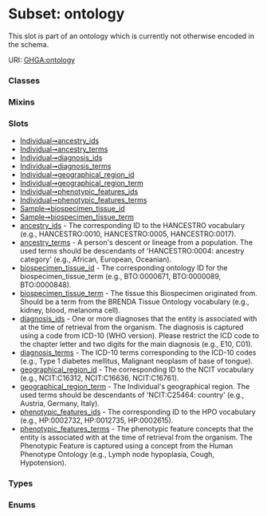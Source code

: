 
# Subset: ontology


This slot is part of an ontology which is currently not otherwise encoded in the schema.

URI: [GHGA:ontology](https://w3id.org/GHGA/ontology)


### Classes


### Mixins


### Slots

 * [Individual➞ancestry_ids](Individual_ancestry_ids.md)
 * [Individual➞ancestry_terms](Individual_ancestry_terms.md)
 * [Individual➞diagnosis_ids](Individual_diagnosis_ids.md)
 * [Individual➞diagnosis_terms](Individual_diagnosis_terms.md)
 * [Individual➞geographical_region_id](Individual_geographical_region_id.md)
 * [Individual➞geographical_region_term](Individual_geographical_region_term.md)
 * [Individual➞phenotypic_features_ids](Individual_phenotypic_features_ids.md)
 * [Individual➞phenotypic_features_terms](Individual_phenotypic_features_terms.md)
 * [Sample➞biospecimen_tissue_id](Sample_biospecimen_tissue_id.md)
 * [Sample➞biospecimen_tissue_term](Sample_biospecimen_tissue_term.md)
 * [ancestry_ids](ancestry_ids.md) - The corresponding ID to the HANCESTRO vocabulary (e.g., HANCESTRO:0010, HANCESTRO:0005, HANCESTRO:0017).
 * [ancestry_terms](ancestry_terms.md) - A person's descent or lineage from a population. The used terms should be descendants of 'HANCESTRO:0004: ancestry category' (e.g., African, European, Oceanian).
 * [biospecimen_tissue_id](biospecimen_tissue_id.md) - The corresponding ontology ID for the biospecimen_tissue_term (e.g., BTO:0000671, BTO:0000089, BTO:0000848).
 * [biospecimen_tissue_term](biospecimen_tissue_term.md) - The tissue this Biospecimen originated from. Should be a term from the BRENDA Tissue Ontology vocabulary (e.g., kidney, blood, melanoma cell).
 * [diagnosis_ids](diagnosis_ids.md) - One or more diagnoses that the entity is associated with at the time of retrieval from the organism. The diagnosis is captured using a code from ICD-10 (WHO version). Please restrict the ICD code to the chapter letter and two digits for the main diagnosis (e.g., E10, C01).
 * [diagnosis_terms](diagnosis_terms.md) - The ICD-10 terms corresponding to the ICD-10 codes (e.g., Type 1 diabetes mellitus, Malignant neoplasm of base of tongue).
 * [geographical_region_id](geographical_region_id.md) - The corresponding ID to the NCIT vocabulary (e.g., NCIT:C16312, NCIT:C16636, NCIT:C16761).
 * [geographical_region_term](geographical_region_term.md) - The Individual's geographical region. The used terms should be descendants of 'NCIT:C25464: country' (e.g., Austria, Germany, Italy).
 * [phenotypic_features_ids](phenotypic_features_ids.md) - The corresponding ID to the HPO vocabulary (e.g., HP:0002732, HP:0012735, HP:0002615).
 * [phenotypic_features_terms](phenotypic_features_terms.md) - The phenotypic feature concepts that the entity is associated with at the time of retrieval from the organism. The Phenotypic Feature is captured using a concept from the Human Phenotype Ontology (e.g., Lymph node hypoplasia, Cough, Hypotension).

### Types


### Enums

